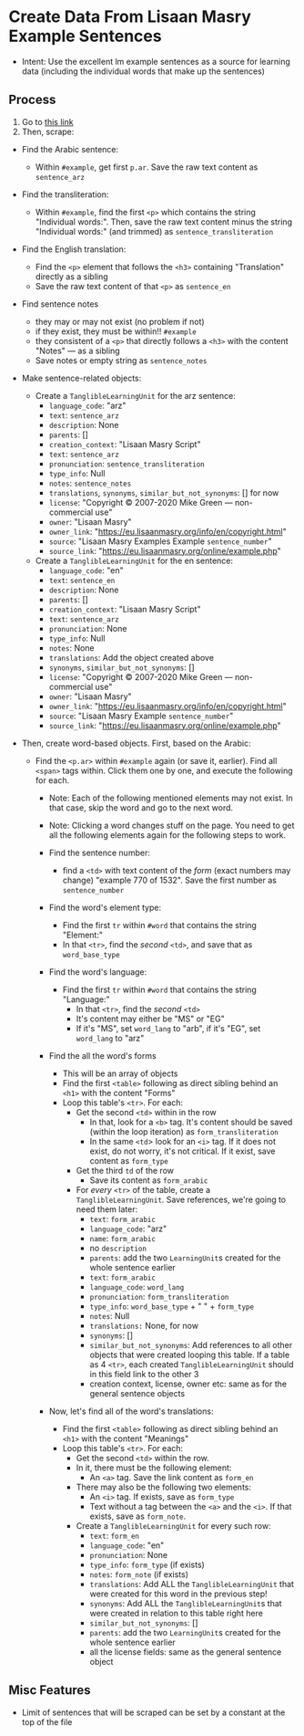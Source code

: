 # Create Data From Lisaan Masry Example Sentences

- Intent: Use the excellent lm example sentences as a source for learning data (including the individual words that make up the sentences)

## Process

1. Go to [this link](https://eu.lisaanmasry.org/online/example.php)
2. Then, scrape:

- Find the Arabic sentence: 
  - Within `#example`, get first `p.ar`. Save the raw text content as `sentence_arz`

- Find the transliteration:
  - Within `#example`, find the first `<p>` which contains the string "Individual words:". Then, save the raw text content minus the string "Individual words:" (and trimmed) as `sentence_transliteration`

- Find the English translation:
  - Find the `<p>` element that follows the `<h3>` containing "Translation" directly as a sibling
  - Save the raw text content of that `<p>` as `sentence_en` 

- Find sentence notes
  - they may or may not exist (no problem if not)
  - if they exist, they must be within!! `#example`
  - they consistent of a `<p>` that directly follows a `<h3>` with the content "Notes" — as a sibling
  - Save notes or empty string as `sentence_notes`

- Make sentence-related objects:
  - Create a `TanglibleLearningUnit` for the arz sentence:
    - `language_code`: "arz"
    - `text`: `sentence_arz`
    - `description`: None
    - `parents`: []
    - `creation_context`: "Lisaan Masry Script"
    - `text`: `sentence_arz`
    - `pronunciation`: `sentence_transliteration`
    - `type_info`: Null
    - `notes`: `sentence_notes`
    - `translations`, `synonyms`, `similar_but_not_synonyms`: [] for now
    -  `license`: "Copyright © 2007-2020 Mike Green — non-commercial use"
    -  `owner`: "Lisaan Masry"
    -  `owner_link`: "https://eu.lisaanmasry.org/info/en/copyright.html"
    -  `source`: "Lisaan Masry Examples Example `sentence_number`"
    -  `source_link`: "https://eu.lisaanmasry.org/online/example.php"
  - Create a `TanglibleLearningUnit` for the en sentence:
    - `language_code`: "en"
    - `text`: `sentence_en`
    - `description`: None
    - `parents`: []
    - `creation_context`: "Lisaan Masry Script"
    - `text`: `sentence_arz`
    - `pronunciation`: None
    - `type_info`: Null
    - `notes`: None
    - `translations`: Add the object created above
    - `synonyms`, `similar_but_not_synonyms`: [] 
    -  `license`: "Copyright © 2007-2020 Mike Green — non-commercial use"
    -  `owner`: "Lisaan Masry"
    -  `owner_link`: "https://eu.lisaanmasry.org/info/en/copyright.html"
    -  `source`: "Lisaan Masry Example `sentence_number`"
    -  `source_link`: "https://eu.lisaanmasry.org/online/example.php"


- Then, create word-based objects. First, based on the Arabic:

  - Find the `<p.ar>` within `#example` again (or save it, earlier). Find all `<span>` tags within. Click them one by one, and execute the following for each.
  
    - Note: Each of the following mentioned elements may not exist. In that case, skip the word and go to the next word.
    - Note: Clicking a word changes stuff on the page. You need to get all the following elements again for the following steps to work.
    - Find the sentence number:
      - find a `<td>` with text content of the *form* (exact numbers may change) "example 770 of 1532". Save the first number as `sentence_number`
    - Find the word's element type:
      - Find the first `tr` within `#word` that contains the string "Element:"
      - In that `<tr>`, find the *second* `<td>`, and save that as `word_base_type`
    - Find the word's language:
      - Find the first `tr` within `#word` that contains the string "Language:"
        - In that `<tr>`, find the *second* `<td>`
        - It's content may either be "MS" or "EG"
        - If it's "MS", set `word_lang` to "arb", if it's "EG", set `word_lang` to "arz"
  
    - Find the all the word's forms
      - This will be an array of objects
      - Find the first `<table>` following as direct sibling behind an `<h1>` with the content "Forms"
      - Loop this table's `<tr>`. For each:
        - Get the second `<td>` within in the row
          - In that, look for a `<b>` tag. It's content should be saved (within the loop iteration) as `form_transliteration`
          - In the same `<td`> look for an `<i>` tag. If it does not exist, do not worry, it's not critical. If it exist, save content as `form_type`
        - Get the third `td` of the row
          - Save its content as `form_arabic`
        - For *every* `<tr>` of the table, create a `TanglibleLearningUnit`. Save references, we're going to need them later:
          - `text`: `form_arabic`
          - `language_code`: "arz"
          - `name`: `form_arabic`
          - no `description`
          - `parents`: add the two `LearningUnit`s created for the whole sentence earlier 
          - `text`: `form_arabic`
          - `language_code`: `word_lang`
          - `pronunciation`: `form_transliteration`
          - `type_info`: `word_base_type` + " " + `form_type`
          - `notes`: Null
          - `translations:` None, for now
          - `synonyms`: []
          - `similar_but_not_synonyms`: Add references to all other objects that were created looping this table. If a table as 4 `<tr>`, each created `TanglibleLearningUnit` should in this field link to the other 3
          - creation context, license, owner etc: same as for the general sentence objects

    - Now, let's find all of the word's translations:
      - Find the first `<table>` following as direct sibling behind an `<h1>` with the content "Meanings"
      - Loop this table's `<tr>`. For each:
        - Get the second `<td>` within the row.
        - In it, there must be the following element:
          - An `<a>` tag. Save the link content as `form_en`
        - There may also be the following two elements:
          - An `<i>` tag. If exists, save as `form_type`
          - Text without a tag between the `<a>` and the `<i>`. If that exists, save as `form_note`.
        - Create a `TanglibleLearningUnit` for every such row:
          - `text`: `form_en`
          - `language_code`: "en"
          - `pronunciation`: None
          - `type_info`: `form_type` (if exists)
          - `notes`: `form_note` (if exists)
          - `translations`: Add ALL the `TanglibleLearningUnit` that were created for this word in the previous step!
          - `synonyms`: Add ALL the `TanglibleLearningUnit`s that were created in relation to this table right here
          - `similar_but_not_synonyms`: []
          - `parents`: add the two `LearningUnit`s created for the whole sentence earlier 
          - all the license fields: same as the general sentence object

## Misc Features

- Limit of sentences that will be scraped can be set by a constant at the top of the file